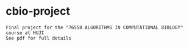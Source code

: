 # cbio-project
    Final project for the "76558 ALGORITHMS IN COMPUTATIONAL BIOLOGY" course at HUJI
    See pdf for full details
